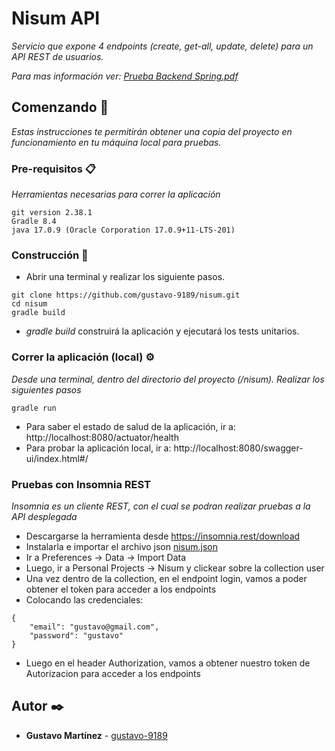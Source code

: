 # Nisum API

_Servicio que expone 4 endpoints (create, get-all, update, delete) para un API REST de usuarios._

_Para mas información ver: [Prueba Backend Spring.pdf](./demo/docs/Ejercicio_JAVA-Especialista_Integracion-BCI.docx.pdf)_

## Comenzando 🚀

_Estas instrucciones te permitirán obtener una copia del proyecto en funcionamiento en tu máquina local para pruebas._

### Pre-requisitos 📋

_Herramientas necesarias para correr la aplicación_

```
git version 2.38.1
Gradle 8.4
java 17.0.9 (Oracle Corporation 17.0.9+11-LTS-201)
```

### Construcción 🔧

+ Abrir una terminal y realizar los siguiente pasos.

```
git clone https://github.com/gustavo-9189/nisum.git
cd nisum
gradle build
```
+ _gradle build_ construirá la aplicación y ejecutará los tests unitarios.

### Correr la aplicación (local) ⚙️

_Desde una terminal, dentro del directorio del proyecto (/nisum). Realizar los siguientes pasos_

```
gradle run
```
+ Para saber el estado de salud de la aplicación, ir a: http://localhost:8080/actuator/health
+ Para probar la aplicación local, ir a: http://localhost:8080/swagger-ui/index.html#/

### Pruebas con Insomnia REST
_Insomnia es un cliente REST, con el cual se podran realizar pruebas a la API desplegada_
+ Descargarse la herramienta desde https://insomnia.rest/download
+ Instalarla e importar el archivo json [nisum.json](./demo/docs/Nisum_2023-12-01.json)
+ Ir a Preferences -> Data -> Import Data
+ Luego, ir a Personal Projects -> Nisum y clickear sobre la collection user
+ Una vez dentro de la collection, en el endpoint login, vamos a poder obtener el token para acceder a los endpoints
+ Colocando las credenciales:
```
{
	"email": "gustavo@gmail.com",
	"password": "gustavo"
}
```
+ Luego en el header Authorization, vamos a obtener nuestro token de Autorizacion para acceder a los endpoints


## Autor ✒️

* **Gustavo Martínez** - [gustavo-9189](https://github.com/gustavo-9189)
